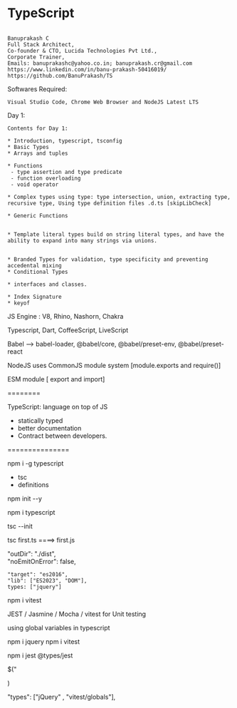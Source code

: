 # TypeScript

```

Banuprakash C
Full Stack Architect,
Co-founder & CTO, Lucida Technologies Pvt Ltd.,
Corporate Trainer,
Emails: banuprakashc@yahoo.co.in; banuprakash.cr@gmail.com
https://www.linkedin.com/in/banu-prakash-50416019/
https://github.com/BanuPrakash/TS

```
Softwares Required:
```
Visual Studio Code, Chrome Web Browser and NodeJS Latest LTS
```

Day 1:
```
Contents for Day 1:

* Introduction, typescript, tsconfig
* Basic Types
* Arrays and tuples

* Functions
 - type assertion and type predicate
 - function overloading
 - void operator
   
* Complex types using type: type intersection, union, extracting type, recursive type, Using type definition files .d.ts [skipLibCheck]

* Generic Functions


* Template literal types build on string literal types, and have the ability to expand into many strings via unions.


* Branded Types for validation, type specificity and preventing accedental mixing
* Conditional Types

* interfaces and classes.

* Index Signature
* keyof 

```

JS Engine : V8, Rhino, Nashorn, Chakra

Typescript, Dart, CoffeeScript, LiveScript 

Babel --> babel-loader, @babel/core, @babel/preset-env, @babel/preset-react

NodeJS uses CommonJS module system [module.exports and require()]

ESM module [ export and import]

========

TypeScript: language on top of JS
* statically typed
* better documentation
* Contract between developers.

===============

npm i -g typescript

* tsc
* definitions

npm init --y

npm i typescript

tsc --init

tsc first.ts ====> first.js

 "outDir": "./dist",      
   "noEmitOnError": false, 

    "target": "es2016",                                 
    "lib": ["ES2023", "DOM"],  
    types: ["jquery"]

npm i vitest

JEST / Jasmine / Mocha / vitest for Unit testing

using global variables in typescript

npm i jquery
npm i vitest

npm i jest @types/jest

$("<div />)

"types": ["jQuery" , "vitest/globals"],  